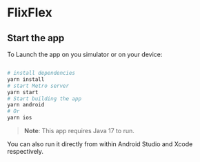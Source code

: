 
# FlixFlex


## Start the app
To Launch the app on you simulator or on your device:

```bash

# install dependencies
yarn install
# start Metro server
yarn start
# Start building the app
yarn android
# Or
yarn ios
```
>**Note**: This app requires Java 17 to run.

You can also run it directly from within Android Studio and Xcode respectively.

